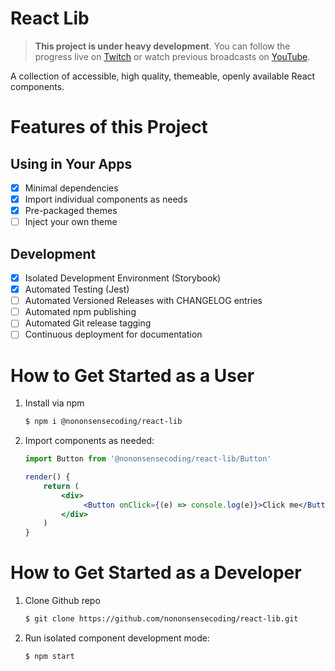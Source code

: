 # React Lib

> **This project is under heavy development**. You can follow the progress live on [Twitch](https://www.twitch.tv/nononsensecoding) or watch previous broadcasts on [YouTube](https://www.youtube.com/channel/UCkDMBuT1tePRJKMAy0R-Xmg).

A collection of accessible, high quality, themeable, openly available React components.

# Features of this Project

## Using in Your Apps

- [x] Minimal dependencies
- [x] Import individual components as needs
- [x] Pre-packaged themes
- [ ] Inject your own theme

## Development

- [x] Isolated Development Environment (Storybook)
- [x] Automated Testing (Jest)
- [ ] Automated Versioned Releases with CHANGELOG entries
- [ ] Automated npm publishing
- [ ] Automated Git release tagging
- [ ] Continuous deployment for documentation

# How to Get Started as a User

1. Install via npm

   ```sh
   $ npm i @nononsensecoding/react-lib
   ```

2. Import components as needed:

   ```jsx
   import Button from '@nononsensecoding/react-lib/Button'

   render() {
       return (
           <div>
                <Button onClick={(e) => console.log(e)}>Click me</Button>
           </div>
       )
   }
   ```

# How to Get Started as a Developer

1. Clone Github repo

   ```sh
   $ git clone https://github.com/nononsensecoding/react-lib.git
   ```

2. Run isolated component development mode:

   ```sh
   $ npm start
   ```
